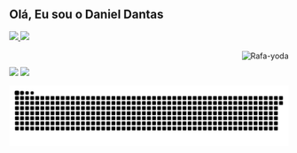 ## Olá, Eu sou o Daniel Dantas 
 <div>
  <a href="https://github.com/DanieldDantas">
  <img height="180em" src="https://github-readme-stats.vercel.app/api?username=DanieldDantas&show_icons=true&theme=dracula&include_all_commits=true&count_private=true"/>
  <img height="180em" src="https://github-readme-stats.vercel.app/api/top-langs/?username=DanieldDantas&layout=compact&langs_count=7&theme=dracula"/>
</div>
<div style="display: inline_block"><br>
  <img align="right" alt="Rafa-yoda" src="">
</div>
  
  ##
 
<div> 
  <a href="https://instagram.com/daniel_ddantass" target="_blank"><img src="https://img.shields.io/badge/-Instagram-%23E4405F?style=for-the-badge&logo=instagram&logoColor=white" target="_blank"></a>
 <a href="https://discord.gg/G9GPg5SA75" target="_blank"><img src="https://img.shields.io/badge/Discord-7289DA?style=for-the-badge&logo=discord&logoColor=white" target="_blank"></a>  
 
  ![Snake animation](https://github.com/DanieldDantas/DanieldDantas/blob/output/github-contribution-grid-snake.svg)
 
</div>
